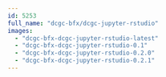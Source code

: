 ```yaml
---
id: 5253
full_name: "dcgc-bfx/dcgc-jupyter-rstudio"
images: 
  - "dcgc-bfx-dcgc-jupyter-rstudio-latest"
  - "dcgc-bfx-dcgc-jupyter-rstudio-0.1"
  - "dcgc-bfx-dcgc-jupyter-rstudio-0.2.0"
  - "dcgc-bfx-dcgc-jupyter-rstudio-0.2.1"
---
```

